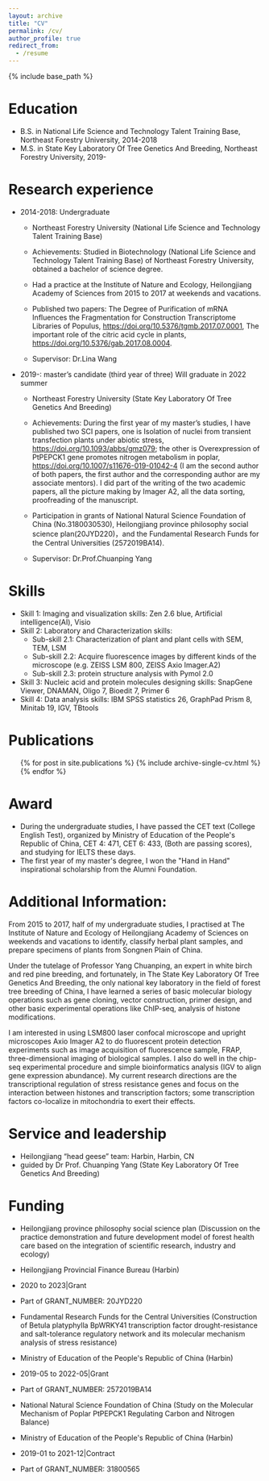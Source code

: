 ```yaml
---
layout: archive
title: "CV"
permalink: /cv/
author_profile: true
redirect_from:
  - /resume
---
```


{% include base_path %}

Education
======
* B.S. in National Life Science and Technology Talent Training Base, Northeast Forestry University, 2014-2018
* M.S. in State Key Laboratory Of Tree Genetics And Breeding, Northeast Forestry University, 2019-

Research experience
======
* 2014-2018: Undergraduate
  * Northeast Forestry University (National Life Science and Technology Talent Training Base)
  * Achievements: Studied in Biotechnology (National Life Science and Technology Talent Training Base) of Northeast Forestry University, obtained a bachelor of science degree. 
  * Had a practice at the Institute of Nature and Ecology, Heilongjiang Academy of Sciences from 2015 to 2017 at weekends and vacations.
  * Published two papers: The Degree of Purification of mRNA Influences the Fragmentation for Construction Transcriptome Libraries of Populus, https://doi.org/10.5376/tgmb.2017.07.0001, The important role of the citric acid cycle in plants,  https://doi.org/10.5376/gab.2017.08.0004.

  * Supervisor: Dr.Lina Wang

* 2019-: master’s candidate (third year of three) Will graduate in 2022 summer
  * Northeast Forestry University (State Key Laboratory Of Tree Genetics And Breeding)
  * Achievements: During the first year of my master’s studies, I have published two SCI papers, one is Isolation of nuclei from transient transfection plants under abiotic stress, https://doi.org/10.1093/abbs/gmz079; the other is Overexpression of PtPEPCK1 gene promotes nitrogen metabolism in poplar, https://doi.org/10.1007/s11676-019-01042-4 (I am the second author of both papers, the first author and the corresponding author are my associate mentors). I did part of the writing of the two academic papers, all the picture making by Imager A2, all the data sorting, proofreading of the manuscript. 
  * Participation in grants of National Natural Science Foundation of China (No.3180030530), Heilongjiang province philosophy social science plan(20JYD220)，and the Fundamental Research Funds for the Central Universities (2572019BA14).

  * Supervisor: Dr.Prof.Chuanping Yang
  
Skills
======
* Skill 1: Imaging and visualization skills: Zen 2.6 blue, Artificial intelligence(AI), Visio 
* Skill 2: Laboratory and Characterization skills:
  * Sub-skill 2.1: Characterization of plant and plant cells with SEM, TEM, LSM
  * Sub-skill 2.2: Acquire fluorescence images by different kinds of the microscope (e.g. ZEISS LSM 800, ZEISS Axio Imager.A2)
  * Sub-skill 2.3: protein structure analysis with Pymol 2.0
* Skill 3: Nucleic acid and protein molecules designing skills: SnapGene Viewer, DNAMAN, Oligo 7, Bioedit 7, Primer 6
* Skill 4: Data analysis skills: IBM SPSS statistics 26, GraphPad Prism 8, Minitab 19, IGV, TBtools

Publications
======
  <ul>{% for post in site.publications %}
    {% include archive-single-cv.html %}
  {% endfor %}</ul>
  
Award
======
* During the undergraduate studies, I have passed the CET text (College English Test), organized by Ministry of Education of the People's Republic of China, CET 4: 471, CET 6: 433, (Both are passing scores), and studying for IELTS these days.
* The first year of my master's degree, I won the "Hand in Hand" inspirational scholarship from the Alumni Foundation.
 
Additional Information:
======
  From 2015 to 2017, half of my undergraduate studies, I practised at The Institute of Nature and Ecology of Heilongjiang Academy of Sciences on weekends and vacations to identify, classify herbal plant samples, and prepare specimens of plants from Songnen Plain of China.

  Under the tutelage of Professor Yang Chuanping, an expert in white birch and red pine breeding, and fortunately, in The State Key Laboratory Of Tree Genetics And Breeding, the only national key laboratory in the field of forest tree breeding of China, I have learned a series of basic molecular biology operations such as gene cloning, vector construction, primer design, and other basic experimental operations like ChIP-seq, analysis of histone modifications.

  I am interested in using LSM800 laser confocal microscope and upright microscopes Axio Imager A2 to do fluorescent protein detection experiments such as image acquisition of fluorescence sample, FRAP, three-dimensional imaging of biological samples. I also do well in the chip-seq experimental procedure and simple bioinformatics analysis (IGV to align gene expression abundance). My current research directions are the transcriptional regulation of stress resistance genes and focus on the interaction between histones and transcription factors; some transcription factors co-localize in mitochondria to exert their effects. 
  
Service and leadership
======
* Heilongjiang “head geese” team: Harbin, Harbin, CN
* guided by Dr Prof. Chuanping Yang (State Key Laboratory Of Tree Genetics And Breeding)

Funding
======
* Heilongjiang province philosophy social science plan (Discussion on the practice demonstration and future development model of forest health care based on the integration of scientific research, industry and ecology)
* Heilongjiang Provincial Finance Bureau (Harbin)
* 2020 to 2023|Grant
* Part of GRANT_NUMBER: 20JYD220



* Fundamental Research Funds for the Central Universities (Construction of Betula platyphylla BpWRKY41 transcription factor drought-resistance and salt-tolerance regulatory network and its molecular mechanism analysis of stress resistance)
* Ministry of Education of the People's Republic of China (Harbin)
* 2019-05 to 2022-05|Grant
* Part of GRANT_NUMBER: 2572019BA14



* National Natural Science Foundation of China (Study on the Molecular Mechanism of Poplar PtPEPCK1 Regulating Carbon and Nitrogen Balance)
* Ministry of Education of the People's Republic of China (Harbin)
* 2019-01 to 2021-12|Contract
* Part of GRANT_NUMBER: 31800565


